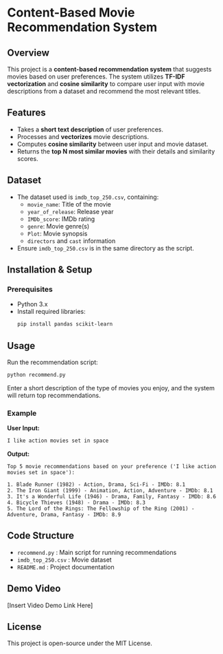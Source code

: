 # Content-Based Movie Recommendation System

## Overview
This project is a **content-based recommendation system** that suggests movies based on user preferences. The system utilizes **TF-IDF vectorization** and **cosine similarity** to compare user input with movie descriptions from a dataset and recommend the most relevant titles.

## Features
- Takes a **short text description** of user preferences.
- Processes and **vectorizes** movie descriptions.
- Computes **cosine similarity** between user input and movie dataset.
- Returns the **top N most similar movies** with their details and similarity scores.

## Dataset
- The dataset used is `imdb_top_250.csv`, containing:
  - `movie_name`: Title of the movie
  - `year_of_release`: Release year
  - `IMDb_score`: IMDb rating
  - `genre`: Movie genre(s)
  - `Plot`: Movie synopsis
  - `directors` and `cast` information
- Ensure `imdb_top_250.csv` is in the same directory as the script.

## Installation & Setup
### Prerequisites
- Python 3.x
- Install required libraries:
  ```bash
  pip install pandas scikit-learn
  ```

## Usage
Run the recommendation script:
```bash
python recommend.py
```
Enter a short description of the type of movies you enjoy, and the system will return top recommendations.

### Example
**User Input:**
```bash
I like action movies set in space
```
**Output:**
```
Top 5 movie recommendations based on your preference ('I like action movies set in space'):

1. Blade Runner (1982) - Action, Drama, Sci-Fi - IMDb: 8.1
2. The Iron Giant (1999) - Animation, Action, Adventure - IMDb: 8.1
3. It's a Wonderful Life (1946) - Drama, Family, Fantasy - IMDb: 8.6
4. Bicycle Thieves (1948) - Drama - IMDb: 8.3
5. The Lord of the Rings: The Fellowship of the Ring (2001) - Adventure, Drama, Fantasy - IMDb: 8.9
```

## Code Structure
- `recommend.py` : Main script for running recommendations
- `imdb_top_250.csv` : Movie dataset
- `README.md` : Project documentation

## Demo Video
[Insert Video Demo Link Here]

## License
This project is open-source under the MIT License.

